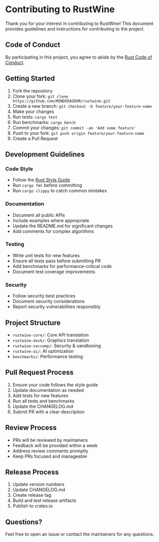 # Contributing to RustWine

Thank you for your interest in contributing to RustWine! This document provides guidelines and instructions for contributing to the project.

## Code of Conduct

By participating in this project, you agree to abide by the [Rust Code of Conduct](https://www.rust-lang.org/policies/code-of-conduct).

## Getting Started

1. Fork the repository
2. Clone your fork: `git clone https://github.com/MONDERASDOR/rustwine.git`
3. Create a new branch: `git checkout -b feature/your-feature-name`
4. Make your changes
5. Run tests: `cargo test`
6. Run benchmarks: `cargo bench`
7. Commit your changes: `git commit -am 'Add some feature'`
8. Push to your fork: `git push origin feature/your-feature-name`
9. Create a Pull Request

## Development Guidelines

### Code Style

- Follow the [Rust Style Guide](https://github.com/rust-dev-tools/fmt-rfcs/blob/master/guide/guide.md)
- Run `cargo fmt` before committing
- Run `cargo clippy` to catch common mistakes

### Documentation

- Document all public APIs
- Include examples where appropriate
- Update the README.md for significant changes
- Add comments for complex algorithms

### Testing

- Write unit tests for new features
- Ensure all tests pass before submitting PR
- Add benchmarks for performance-critical code
- Document test coverage improvements

### Security

- Follow security best practices
- Document security considerations
- Report security vulnerabilities responsibly

## Project Structure

- `rustwine-core/`: Core API translation
- `rustwine-dxvk/`: Graphics translation
- `rustwine-seccomp/`: Security & sandboxing
- `rustwine-ai/`: AI optimization
- `benchmarks/`: Performance testing

## Pull Request Process

1. Ensure your code follows the style guide
2. Update documentation as needed
3. Add tests for new features
4. Run all tests and benchmarks
5. Update the CHANGELOG.md
6. Submit PR with a clear description

## Review Process

- PRs will be reviewed by maintainers
- Feedback will be provided within a week
- Address review comments promptly
- Keep PRs focused and manageable

## Release Process

1. Update version numbers
2. Update CHANGELOG.md
3. Create release tag
4. Build and test release artifacts
5. Publish to crates.io

## Questions?

Feel free to open an issue or contact the maintainers for any questions.
